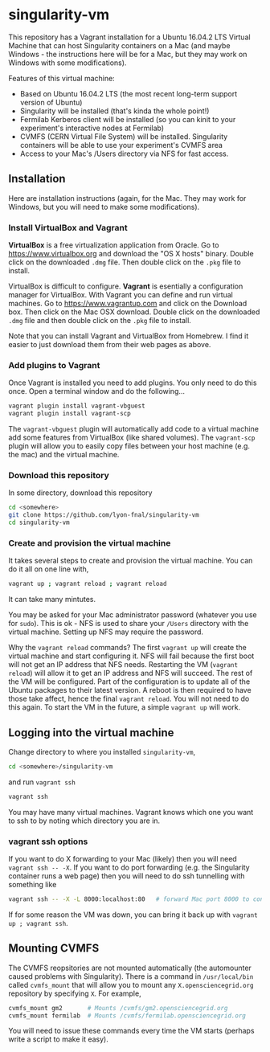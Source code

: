 # singularity-vm

This repository has a Vagrant installation for a Ubuntu 16.04.2 LTS Virtual Machine that can host Singularity containers on a Mac (and maybe Windows - the instructions here will be for a Mac, but they may work on Windows with some modifications). 

Features of this virtual machine:

* Based on Ubuntu 16.04.2 LTS (the most recent long-term support version of Ubuntu)
* Singularity will be installed (that's kinda the whole point!)
* Fermilab Kerberos client will be installed (so you can kinit to your experiment's interactive nodes at Fermilab)
* CVMFS (CERN Virtual File System) will be installed. Singularity containers will be able to use your experiment's CVMFS area
* Access to your Mac's /Users directory via NFS for fast access. 

## Installation

Here are installation instructions (again, for the Mac. They may work for Windows, but you will need to make some modifications).

### Install VirtualBox and Vagrant

__VirtualBox__ is a free virtualization application from Oracle. Go to https://www.virtualbox.org and download the "OS X hosts" binary. Double click on the downloaded `.dmg` file. Then double click on the `.pkg` file to install. 

VirtualBox is difficult to configure. __Vagrant__ is esentially a configuration manager for VirtualBox. With Vagrant you can define and run virtual machines. Go to https://www.vagrantup.com and click on the Download box. Then click on the Mac OSX download. Double click on the downloaded `.dmg` file and then double click on the `.pkg` file to install.

Note that you can install Vagrant and VirtualBox from Homebrew. I find it easier to just download them from their web pages as above. 

### Add plugins to Vagrant

Once Vagrant is installed you need to add plugins. You only need to do this once. Open a terminal window and do the following...

```bash
vagrant plugin install vagrant-vbguest
vagrant plugin install vagrant-scp
```

The `vagrant-vbguest` plugin will automatically add code to a virtual machine add some features from VirtualBox (like shared volumes).
The `vagrant-scp` plugin will allow you to easily copy files between your host machine (e.g. the mac) and the virtual machine. 

### Download this repository

In some directory, download this repository

```bash
cd <somewhere>
git clone https://github.com/lyon-fnal/singularity-vm
cd singularity-vm
```

### Create and provision the virtual machine

It takes several steps to create and provision the virtual machine. You can do it all on one line with,

```bash
vagrant up ; vagrant reload ; vagrant reload
```

It can take many mintutes. 

You may be asked for your Mac administrator password (whatever you use for `sudo`). This is ok - NFS is used to share your `/Users` directory with the virtual machine. Setting up NFS may require the password. 

Why the `vagrant reload` commands? The first `vagrant up` will create the virtual machine and start configuring it. NFS will fail because the first boot will not get an IP address that NFS needs. Restarting the VM (`vagrant reload`) will allow it to get an IP address and NFS will succeed. The rest of the VM will be configured. Part of the configuration is to update all of the Ubuntu packages to their latest version. A reboot is then required to have those take affect, hence the final `vagrant reload`.  You will not need to do this again. To start the VM in the future, a simple `vagrant up` will work. 

## Logging into the virtual machine

Change directory to where you installed `singularity-vm`,

```bash
cd <somewhere>/singularity-vm
```

and run `vagrant ssh`

```bash
vagrant ssh
```

You may have many virtual machines. Vagrant knows which one you want to ssh to by noting which directory you are in. 

### vagrant ssh options

If you want to do X forwarding to your Mac (likely) then you will need `vagrant ssh -- -X`. If you want to do port forwarding (e.g. the Singularity container runs a web page) then you will need to do ssh tunnelling with something like 

```bash
vagrant ssh -- -X -L 8000:localhost:80   # forward Mac port 8000 to container port 80
```

If for some reason the VM was down, you can bring it back up with `vagrant up ; vagrant ssh`. 

## Mounting CVMFS

The CVMFS reopsitories are not mounted automatically (the automounter caused problems with Singularity). There is a command in `/usr/local/bin` called `cvmfs_mount` that will allow you to mount any `X.opensciencegrid.org` repository by specifying `X`. For example,

```bash
cvmfs_mount gm2       # Mounts /cvmfs/gm2.opensciencegrid.org
cvmfs_mount fermilab  # Mounts /cvmfs/fermilab.opensciencegrid.org
```

You will need to issue these commands every time the VM starts (perhaps write a script to make it easy). 

